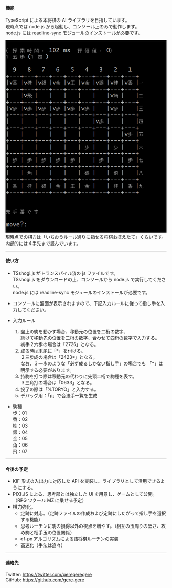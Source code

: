#### 機能

TypeScript による本将棋の AI ライブラリを目指しています。  
現時点では node.js から起動し、コンソール上のみで動作します。  
node.js には readline-sync モジュールのインストールが必要です。

![shogi_image](img/tsshogi.png)  
現時点での棋力は「いちおうルール通りに指せる将棋おぼえたて」くらいです。  
内部的には４手先まで読んでいます。

---

#### 使い方

- TSshogi.js がトランスパイル済の js ファイルです。  
  TSshogi.js をダウンロードの上、コンソールから node.js で実行してください。  
  node.js には readline-sync モジュールのインストールが必要です。

- コンソールに盤面が表示されますので、下記入力ルールに従って指し手を入力してください。

- 入力ルール

  1. 盤上の駒を動かす場合、移動元の位置を二桁の数字、  
     続けて移動先の位置を二桁の数字、合わせて四桁の数字で入力する。  
     初手２六歩の場合は「2726」となる。
  2. 成る時は末尾に「\*」を付ける。  
     ２三歩成の場合は「2423\*」となる。  
     なお、３一歩のような「必ず成るしかない指し手」の場合でも
     「\*」は明示する必要があります。
  3. 持駒を打つ際は移動元の代わりに先頭二桁で駒種を表す。  
     ３三角打の場合は「0633」となる。
  4. 投了の際は「%TORYO」と入力する。
  5. デバッグ用：「p」で合法手一覧を生成

- 駒種  
  歩：01  
  香：02  
  桂：03  
  銀：04  
  金：05  
  角：06  
  飛：07

---

#### 今後の予定

- KIF 形式の入出力に対応した API を実装し、ライブラリとして活用できるようにする。
- PIXI.JS による、思考部とは独立した UI を用意し、ゲームとして公開。（RPG ツクール MZ に乗せる予定）
- 棋力強化。
  - 定跡に対応。（定跡ファイルの作成および定跡にしたがって指し手を選択する機能）
  - 思考ルーチンに駒の損得以外の視点を増やす。（相互の玉周りの堅さ、攻め駒と相手玉の位置関係）
  - df-pn アルゴリズムによる詰将棋ルーチンの実装
  - 高速化（手法は追々）

---

#### 連絡先

Twitter: https://twitter.com/geregeregere  
GitHub: https://github.com/gere-gere

